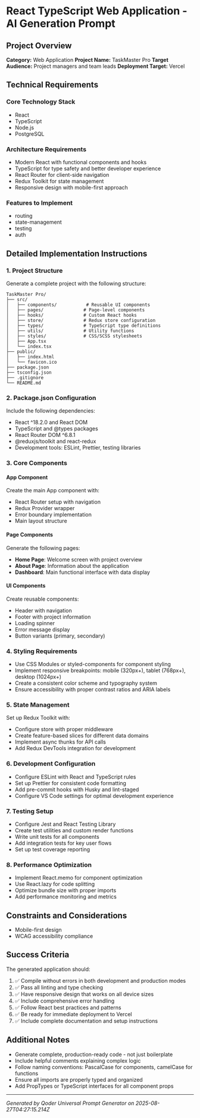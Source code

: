 # React TypeScript Web Application - AI Generation Prompt

## Project Overview
**Category:** Web Application
**Project Name:** TaskMaster Pro
**Target Audience:** Project managers and team leads
**Deployment Target:** Vercel

## Technical Requirements

### Core Technology Stack
- React
- TypeScript
- Node.js
- PostgreSQL

### Architecture Requirements
- Modern React with functional components and hooks
- TypeScript for type safety and better developer experience
- React Router for client-side navigation
- Redux Toolkit for state management
- Responsive design with mobile-first approach

### Features to Implement
- routing
- state-management
- testing
- auth

## Detailed Implementation Instructions

### 1. Project Structure
Generate a complete project with the following structure:
```
TaskMaster Pro/
├── src/
│   ├── components/           # Reusable UI components
│   ├── pages/               # Page-level components
│   ├── hooks/               # Custom React hooks
│   ├── store/               # Redux store configuration
│   ├── types/               # TypeScript type definitions
│   ├── utils/               # Utility functions
│   ├── styles/              # CSS/SCSS stylesheets
│   ├── App.tsx
│   └── index.tsx
├── public/
│   ├── index.html
│   └── favicon.ico
├── package.json
├── tsconfig.json
├── .gitignore
└── README.md
```

### 2. Package.json Configuration
Include the following dependencies:
- React ^18.2.0 and React DOM
- TypeScript and @types packages
- React Router DOM ^6.8.1
- @reduxjs/toolkit and react-redux
- Development tools: ESLint, Prettier, testing libraries

### 3. Core Components

#### App Component
Create the main App component with:
- React Router setup with navigation
- Redux Provider wrapper
- Error boundary implementation
- Main layout structure

#### Page Components
Generate the following pages:
- **Home Page**: Welcome screen with project overview
- **About Page**: Information about the application
- **Dashboard**: Main functional interface with data display

#### UI Components
Create reusable components:
- Header with navigation
- Footer with project information
- Loading spinner
- Error message display
- Button variants (primary, secondary)

### 4. Styling Requirements
- Use CSS Modules or styled-components for component styling
- Implement responsive breakpoints: mobile (320px+), tablet (768px+), desktop (1024px+)
- Create a consistent color scheme and typography system
- Ensure accessibility with proper contrast ratios and ARIA labels

### 5. State Management
Set up Redux Toolkit with:
- Configure store with proper middleware
- Create feature-based slices for different data domains
- Implement async thunks for API calls
- Add Redux DevTools integration for development

### 6. Development Configuration
- Configure ESLint with React and TypeScript rules
- Set up Prettier for consistent code formatting
- Add pre-commit hooks with Husky and lint-staged
- Configure VS Code settings for optimal development experience

### 7. Testing Setup
- Configure Jest and React Testing Library
- Create test utilities and custom render functions
- Write unit tests for all components
- Add integration tests for key user flows
- Set up test coverage reporting

### 8. Performance Optimization
- Implement React.memo for component optimization
- Use React.lazy for code splitting
- Optimize bundle size with proper imports
- Add performance monitoring and metrics

## Constraints and Considerations
- Mobile-first design
- WCAG accessibility compliance

## Success Criteria
The generated application should:
1. ✅ Compile without errors in both development and production modes
2. ✅ Pass all linting and type checking
3. ✅ Have responsive design that works on all device sizes
4. ✅ Include comprehensive error handling
5. ✅ Follow React best practices and patterns
6. ✅ Be ready for immediate deployment to Vercel
7. ✅ Include complete documentation and setup instructions

## Additional Notes
- Generate complete, production-ready code - not just boilerplate
- Include helpful comments explaining complex logic
- Follow naming conventions: PascalCase for components, camelCase for functions
- Ensure all imports are properly typed and organized
- Add PropTypes or TypeScript interfaces for all component props

---
*Generated by Qoder Universal Prompt Generator on 2025-08-27T04:27:15.214Z*

